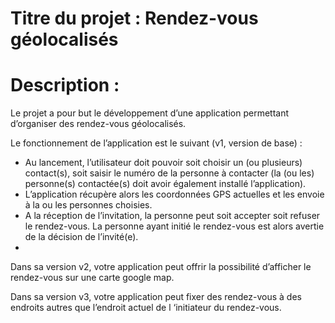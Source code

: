 # Titre du projet : Rendez-vous géolocalisés
# Description :  
Le projet a pour but le développement d’une application permettant d’organiser des
rendez-vous géolocalisés.  

Le fonctionnement de l’application est le suivant (v1, version de base) :  

- Au lancement, l’utilisateur doit pouvoir soit choisir un (ou plusieurs) contact(s),
soit saisir le numéro de la personne à contacter (la (ou les) personne(s)
contactée(s) doit  avoir également installé l’application).   
- L’application récupère alors les coordonnées GPS actuelles et les envoie à la ou
les personnes choisies.   
- A la réception de l’invitation, la personne peut soit accepter soit refuser le
rendez-vous. La personne ayant initié le rendez-vous est alors avertie de la
décision de l’invité(e).
- 
Dans sa version v2, votre application peut offrir la possibilité d’afficher le rendez-vous
sur une carte google map.

Dans sa version v3, votre application peut fixer des rendez-vous à des endroits autres
que l’endroit actuel de l ‘initiateur du rendez-vous. 